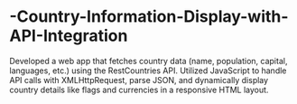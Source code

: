 # -Country-Information-Display-with-API-Integration
Developed a web app that fetches country data (name, population, capital, languages, etc.) using the RestCountries API. Utilized JavaScript to handle API calls with XMLHttpRequest, parse JSON, and dynamically display country details like flags and currencies in a responsive HTML layout.
